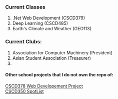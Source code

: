 ### Current Classes
1. .Net Web Development (CSCD379)
2. Deep Learning (CSCD485)
3. Earth's Climate and Weather (GEO113)

### Current Clubs:
1. Association for Computer Machinery (President)
2. Asian Student Association (Treasurer)
3. 
#### Other school projects that I do not own the repo of:
[CSCD378 Web Developement Project](https://github.com/OceanOestreicher/WebDevelopment)
<br>
[CSCD350 SpotList](https://github.com/gknutson1/SpotList-web-legacy)

